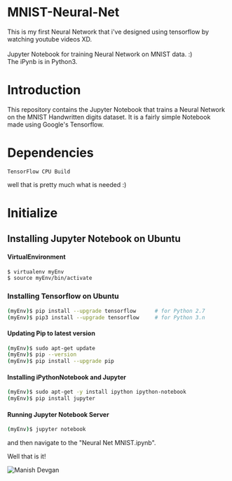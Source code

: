 # MNIST-Neural-Net
This is my first Neural Network that i've designed using tensorflow by watching youtube videos XD.<br><br>
Jupyter Notebook for training Neural Network on MNIST data. :)<br>
The iPynb is in Python3.

# Introduction

This repository contains the Jupyter Notebook that trains a Neural Network on the MNIST Handwritten digits dataset.
It is a fairly simple Notebook made using Google's Tensorflow.

# Dependencies
    TensorFlow CPU Build
   well that is pretty much what is needed :)

# Initialize

## Installing Jupyter Notebook on Ubuntu

#### VirtualEnvironment

```sh
$ virtualenv myEnv
$ source myEnv/bin/activate
```
   
### Installing Tensorflow on Ubuntu

```sh
(myEnv)$ pip install --upgrade tensorflow      # for Python 2.7
(myEnv)$ pip3 install --upgrade tensorflow     # for Python 3.n
```

#### Updating Pip to latest version

```sh
(myEnv)$ sudo apt-get update
(myEnv)$ pip --version
(myEnv)$ pip install --upgrade pip
```

#### Installing iPythonNotebook and Jupyter

```sh
(myEnv)$ sudo apt-get -y install ipython ipython-notebook
(myEnv)$ pip install jupyter
```

#### Running Jupyter Notebook Server

```sh
(myEnv)$ jupyter notebook
```
and then navigate to the "Neural Net MNIST.ipynb".


Well that is it!

![Manish Devgan](https://github.com/gabru-md)
